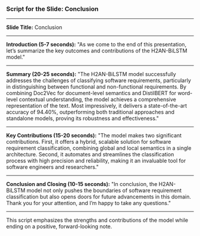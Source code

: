 ### Script for the Slide: Conclusion

---

**Slide Title:** Conclusion

---

**Introduction (5-7 seconds):**
"As we come to the end of this presentation, let’s summarize the key outcomes and contributions of the H2AN-BiLSTM model."

---

**Summary (20-25 seconds):**
"The H2AN-BiLSTM model successfully addresses the challenges of classifying software requirements, particularly in distinguishing between functional and non-functional requirements. By combining Doc2Vec for document-level semantics and DistilBERT for word-level contextual understanding, the model achieves a comprehensive representation of the text. Most impressively, it delivers a state-of-the-art accuracy of 94.40%, outperforming both traditional approaches and standalone models, proving its robustness and effectiveness."

---

**Key Contributions (15-20 seconds):**
"The model makes two significant contributions. First, it offers a hybrid, scalable solution for software requirement classification, combining global and local semantics in a single architecture. Second, it automates and streamlines the classification process with high precision and reliability, making it an invaluable tool for software engineers and researchers."

---

**Conclusion and Closing (10-15 seconds):**
"In conclusion, the H2AN-BiLSTM model not only pushes the boundaries of software requirement classification but also opens doors for future advancements in this domain. Thank you for your attention, and I’m happy to take any questions."

---

This script emphasizes the strengths and contributions of the model while ending on a positive, forward-looking note.
